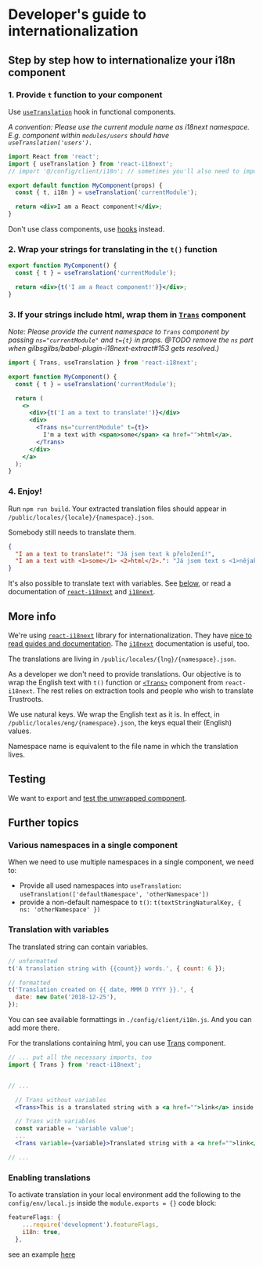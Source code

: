 # Developer's guide to internationalization

## Step by step how to internationalize your i18n component

### 1. Provide `t` function to your component

Use [`useTranslation`](https://react.i18next.com/latest/usetranslation-hook) hook in functional components.

_A convention: Please use the current module name as i18next namespace. E.g. component within `modules/users` should have `useTranslation('users').`_

```jsx
import React from 'react';
import { useTranslation } from 'react-i18next';
// import '@/config/client/i18n'; // sometimes you'll also need to import i18n config

export default function MyComponent(props) {
  const { t, i18n } = useTranslation('currentModule');

  return <div>I am a React component!</div>;
}
```

Don't use class components, use [hooks](https://reactjs.org/docs/hooks-overview.html) instead.

### 2. Wrap your strings for translating in the `t()` function

```jsx
export function MyComponent() {
  const { t } = useTranslation('currentModule');

  return <div>{t('I am a React component!')}</div>;
}
```

### 3. If your strings include html, wrap them in [`Trans`](https://react.i18next.com/components/trans-component) component

_Note: Please provide the current namespace to `Trans` component by passing `ns="currentModule"` and `t={t}` in props.
@TODO remove the `ns` part when gilbsgilbs/babel-plugin-i18next-extract#153 gets resolved.)_

```jsx
import { Trans, useTranslation } from 'react-i18next';

export function MyComponent() {
  const { t } = useTranslation('currentModule');

  return (
    <>
      <div>{t('I am a text to translate!')}</div>
      <div>
        <Trans ns="currentModule" t={t}>
          I'm a text with <span>some</span> <a href="">html</a>.
        </Trans>
      </div>
    </a>
  );
}
```

### 4. Enjoy!

Run `npm run build`. Your extracted translation files should appear in `/public/locales/{locale}/{namespace}.json`.

Somebody still needs to translate them.

```json
{
  "I am a text to translate!": "Já jsem text k přeložení!",
  "I am a text with <1>some</1> <2>html</2>.": "Já jsem text s <1>nějakým</1> <2>html</2>."
}
```

It's also possible to translate text with variables. See [below](#translation-with-variables), or read a documentation of [`react-i18next`](https://react.i18next.com) and [`i18next`](https://www.i18next.com).

## More info

We're using [`react-i18next`](https://react.i18next.com/) library for internationalization. They have [nice to read guides and documentation](https://react.i18next.com/guides/quick-start). The [`i18next`](https://www.i18next.com/) documentation is useful, too.

The translations are living in `/public/locales/{lng}/{namespace}.json`.

As a developer we don't need to provide translations. Our objective is to wrap the English text with `t()` function or [`<Trans>`](https://react.i18next.com/latest/trans-component) component from `react-i18next`. The rest relies on extraction tools and people who wish to translate Trustroots.

We use natural keys. We wrap the English text as it is. In effect, in `/public/locales/eng/{namespace}.json`, the keys equal their (English) values.

Namespace name is equivalent to the file name in which the translation lives.

## Testing

We want to export and [test the unwrapped component](https://react.i18next.com/misc/testing).

## Further topics

### Various namespaces in a single component

When we need to use multiple namespaces in a single component, we need to:

- Provide all used namespaces into `useTranslation`: `useTranslation(['defaultNamespace', 'otherNamespace'])`
- provide a non-default namespace to `t()`: `t(textStringNaturalKey, { ns: 'otherNamespace' })`

### Translation with variables

The translated string can contain variables.

```jsx
// unformatted
t('A translation string with {{count}} words.', { count: 6 });

// formatted
t('Translation created on {{ date, MMM D YYYY }}.', {
  date: new Date('2018-12-25'),
});
```

You can see available formattings in `./config/client/i18n.js`. And you can add more there.

For the translations containing html, you can use [Trans](https://react.i18next.com/latest/trans-component) component.

```jsx
// ... put all the necessary imports, too
import { Trans } from 'react-i18next';


// ...

  // Trans without variables
  <Trans>This is a translated string with a <a href="">link</a> inside.</Trans>

  // Trans with variables
  const variable = 'variable value';
  ...
  <Trans variable={variable}>Translated string with a <a href="">link</a> and {{ variable }}</Trans>

// ...
```

### Enabling translations

To activate translation in your local environment add the following to the `config/env/local.js` inside the `module.exports = {}` code block:

```js
featureFlags: {
    ...require('development').featureFlags,
    i18n: true,
  },
```

see an example [here](https://github.com/Trustroots/trustroots/blob/c30ce3b8a340537157f813462f77420a1e2a2a47/config/env/development.js#L14)

